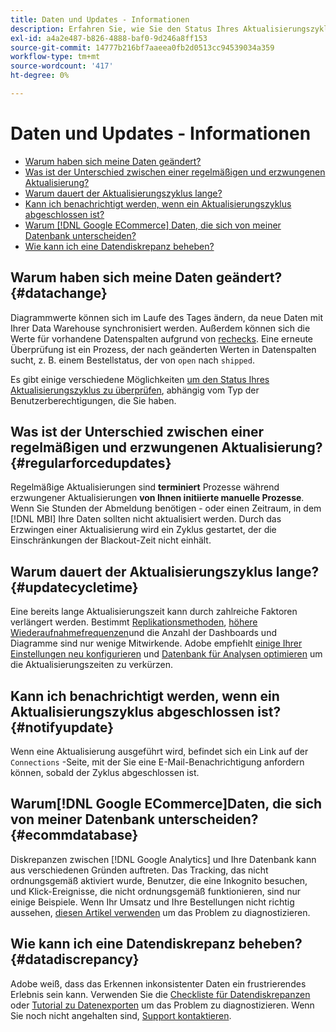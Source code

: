```yaml
---
title: Daten und Updates - Informationen
description: Erfahren Sie, wie Sie den Status Ihres Aktualisierungszyklus überprüfen können.
exl-id: a4a2e487-b826-4888-baf0-9d246a8ff153
source-git-commit: 14777b216bf7aaeea0fb2d0513cc94539034a359
workflow-type: tm+mt
source-wordcount: '417'
ht-degree: 0%

---
```


# Daten und Updates - Informationen

* [Warum haben sich meine Daten geändert?](#datachange)
* [Was ist der Unterschied zwischen einer regelmäßigen und erzwungenen Aktualisierung?](#regularforcedupdates)
* [Warum dauert der Aktualisierungszyklus lange?](#updatecycletime)
* [Kann ich benachrichtigt werden, wenn ein Aktualisierungszyklus abgeschlossen ist?](#notifyupdate)
* [Warum [!DNL Google ECommerce] Daten, die sich von meiner Datenbank unterscheiden?](#ecommdatabase)
* [Wie kann ich eine Datendiskrepanz beheben?](#datadiscrepancy)

## Warum haben sich meine Daten geändert? {#datachange}

Diagrammwerte können sich im Laufe des Tages ändern, da neue Daten mit Ihrer Data Warehouse synchronisiert werden. Außerdem können sich die Werte für vorhandene Datenspalten aufgrund von [rechecks](../data-warehouse-mgr/cfg-data-rechecks.md). Eine erneute Überprüfung ist ein Prozess, der nach geänderten Werten in Datenspalten sucht, z. B. einem Bestellstatus, der von `open` nach `shipped`.

Es gibt einige verschiedene Möglichkeiten [um den Status Ihres Aktualisierungszyklus zu überprüfen](../../best-practices/check-update-cycle.md), abhängig vom Typ der Benutzerberechtigungen, die Sie haben.

## Was ist der Unterschied zwischen einer regelmäßigen und erzwungenen Aktualisierung? {#regularforcedupdates}

Regelmäßige Aktualisierungen sind **terminiert** Prozesse während erzwungener Aktualisierungen **von Ihnen initiierte manuelle Prozesse**. Wenn Sie Stunden der Abmeldung benötigen - oder einen Zeitraum, in dem [!DNL MBI] Ihre Daten sollten nicht aktualisiert werden. Durch das Erzwingen einer Aktualisierung wird ein Zyklus gestartet, der die Einschränkungen der Blackout-Zeit nicht einhält.

## Warum dauert der Aktualisierungszyklus lange? {#updatecycletime}

Eine bereits lange Aktualisierungszeit kann durch zahlreiche Faktoren verlängert werden. Bestimmt [Replikationsmethoden](../data-warehouse-mgr/cfg-replication-methods.md), [höhere Wiederaufnahmefrequenzen](../data-warehouse-mgr/cfg-data-rechecks.md)und die Anzahl der Dashboards und Diagramme sind nur wenige Mitwirkende. Adobe empfiehlt [einige Ihrer Einstellungen neu konfigurieren](../../best-practices/reduce-update-cycle-time.md) und [Datenbank für Analysen optimieren](../../best-practices/opt-db-analysis.md) um die Aktualisierungszeiten zu verkürzen.

## Kann ich benachrichtigt werden, wenn ein Aktualisierungszyklus abgeschlossen ist? {#notifyupdate}

Wenn eine Aktualisierung ausgeführt wird, befindet sich ein Link auf der `Connections` -Seite, mit der Sie eine E-Mail-Benachrichtigung anfordern können, sobald der Zyklus abgeschlossen ist.

## Warum[!DNL Google ECommerce]Daten, die sich von meiner Datenbank unterscheiden? {#ecommdatabase}

Diskrepanzen zwischen [!DNL Google Analytics] und Ihre Datenbank kann aus verschiedenen Gründen auftreten. Das Tracking, das nicht ordnungsgemäß aktiviert wurde, Benutzer, die eine Inkognito besuchen, und Klick-Ereignisse, die nicht ordnungsgemäß funktionieren, sind nur einige Beispiele. Wenn Ihr Umsatz und Ihre Bestellungen nicht richtig aussehen, [diesen Artikel verwenden](https://experienceleague.adobe.com/docs/commerce-knowledge-base/kb/troubleshooting/miscellaneous/diagnosing-google-ecommerce-revenue-discrepancies.html?lang=en) um das Problem zu diagnostizieren.

## Wie kann ich eine Datendiskrepanz beheben? {#datadiscrepancy}

Adobe weiß, dass das Erkennen inkonsistenter Daten ein frustrierendes Erlebnis sein kann. Verwenden Sie die [Checkliste für Datendiskrepanzen](https://experienceleague.adobe.com/docs/commerce-knowledge-base/kb/troubleshooting/miscellaneous/diagnosing-a-data-discrepancy.html?lang=en) oder [Tutorial zu Datenexporten](https://experienceleague.adobe.com/docs/commerce-knowledge-base/kb/troubleshooting/miscellaneous/using-data-exports-to-pinpoint-discrepancies.html?lang=en) um das Problem zu diagnostizieren. Wenn Sie noch nicht angehalten sind, [Support kontaktieren](https://experienceleague.adobe.com/docs/commerce-knowledge-base/kb/troubleshooting/miscellaneous/mbi-service-policies.html?lang=en).
